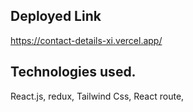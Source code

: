 ## Deployed Link
https://contact-details-xi.vercel.app/


## Technologies used.
React.js, redux, Tailwind Css, React route, 
